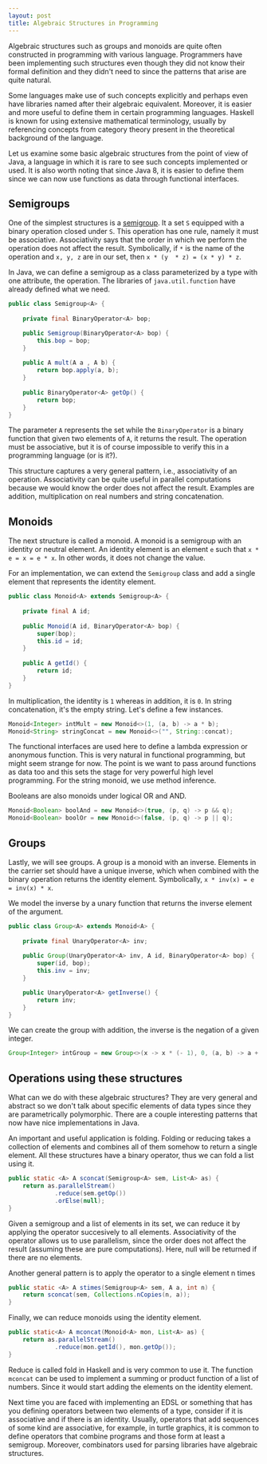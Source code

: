 ```yaml
---
layout: post
title: Algebraic Structures in Programming
---
```


Algebraic structures such as groups and monoids are quite often constructed
in programming with various language. Programmers have been implementing
such structures even though they did not know their formal definition
and they didn't need to since the patterns that arise are quite natural.

Some languages make use of such concepts explicitly and perhaps even have 
libraries named after their algebraic equivalent. Moreover, it is easier 
and more useful to define them in certain programming languages. Haskell 
is known for using extensive mathematical terminology, usually by referencing 
concepts from category theory present in the theoretical background of the
language.

Let us examine some basic algebraic structures from the point of view of
Java, a language in which it is rare to see such concepts implemented or used.
It is also worth noting that since Java 8, it is easier to define them
since we can now use functions as data through functional interfaces.

## Semigroups ##

One of the simplest structures is a [semigroup](https://en.wikipedia.org/wiki/Semigroup).
It a set `S` equipped with a binary operation closed under `S`. This operation has
one rule, namely it must be associative. Associativity says that the order in which
we perform the operation does not affect the result. Symbolically, if `*` is the name
of the operation and `x, y, z` are in our set, then `x * (y  * z) = (x * y) * z`.

In Java, we can define a semigroup as a class parameterized by a type with one attribute,
the operation. The libraries of `java.util.function` have already defined what we need.

```java
public class Semigroup<A> {
    
    private final BinaryOperator<A> bop; 

    public Semigroup(BinaryOperator<A> bop) {
        this.bop = bop;
    }
    
    public A mult(A a , A b) {
        return bop.apply(a, b);
    }
    
    public BinaryOperator<A> getOp() {
        return bop;
    }    
}
```

The parameter `A` represents the set while the `BinaryOperator` is a binary function that 
given two elements of `A`, it returns the result. The operation must be associative, but it
is of course impossible to verify this in a programming language (or is it?).

This structure captures a very general pattern, i.e., associativity of an operation. Associativity
can be quite useful in parallel computations because we would know the order does not affect the 
result. Examples are addition, multiplication on real numbers and string concatenation.

## Monoids ##

The next structure is called a monoid. A monoid is a semigroup with an identity or neutral element.
An identity element is an element `e` such that `x * e = x = e * x`. In other words, it does not
change the value.

For an implementation, we can extend the `Semigroup` class and add a single element that represents
the identity element.

```java
public class Monoid<A> extends Semigroup<A> {
    
    private final A id;
    
    public Monoid(A id, BinaryOperator<A> bop) {
        super(bop);
        this.id = id;
    }
    
    public A getId() {
        return id;
    }
}
```
In multiplication, the identity is `1` whereas in addition, it is `0`. In string concatenation,
it's the empty string. Let's define a few instances.

```java
Monoid<Integer> intMult = new Monoid<>(1, (a, b) -> a * b);
Monoid<String> stringConcat = new Monoid<>("", String::concat);
```

The functional interfaces are used here to define a lambda expression or anonymous function.
This is very natural in functional programming, but might seem strange for now. The point is
we want to pass around functions as data too and this sets the stage for very powerful
high level programming. For the string monoid, we use method inference.

Booleans are also monoids under logical OR and AND.

```java
Monoid<Boolean> boolAnd = new Monoid<>(true, (p, q) -> p && q);
Monoid<Boolean> boolOr = new Monoid<>(false, (p, q) -> p || q);
```

## Groups ##

Lastly, we will see groups. A group is a monoid with an inverse. Elements in the carrier set
should have a unique inverse, which when combined with the binary operation returns the
identity element. Symbolically, `x * inv(x) = e = inv(x) * x`.

We model the inverse by a unary function that returns the inverse element of the argument.

```java
public class Group<A> extends Monoid<A> {
    
    private final UnaryOperator<A> inv;
    
    public Group(UnaryOperator<A> inv, A id, BinaryOperator<A> bop) {
        super(id, bop);
        this.inv = inv;
    }

    public UnaryOperator<A> getInverse() {
        return inv;
    }
}
```

We can create the group with addition, the inverse is the negation of a given integer.

```java
Group<Integer> intGroup = new Group<>(x -> x * (- 1), 0, (a, b) -> a + b);
```

## Operations using these structures

What can we do with these algebraic structures? They are very general and abstract so
we don't talk about specific elements of data types since they are parametrically 
polymorphic. There are a couple interesting patterns that now have nice implementations
in Java.

An important and useful application is folding. Folding or reducing takes a collection
of elements and combines all of them somehow to return a single element. All these
structures have a binary operator, thus we can fold a list using it.

```java
public static <A> A sconcat(Semigroup<A> sem, List<A> as) {
    return as.parallelStream()
             .reduce(sem.getOp())
             .orElse(null);        
}
```

Given a semigroup and a list of elements in its set, we can reduce it by applying
the operator succesively to all elements. Associativity of the operator allows us
to use parallelism, since the order does not affect the result (assuming these
are pure computations). Here, null will be returned if there are no elements.

Another general pattern is to apply the operator to a single element n times

```java
public static <A> A stimes(Semigroup<A> sem, A a, int n) {
    return sconcat(sem, Collections.nCopies(n, a));
}
```

Finally, we can reduce monoids using the identity element.

```java
public static<A> A mconcat(Monoid<A> mon, List<A> as) {
    return as.parallelStream()
             .reduce(mon.getId(), mon.getOp());
}
```

Reduce is called fold in Haskell and is very common to use it. The function `mconcat`
can be used to implement a summing or product function of a list of numbers. Since it
would start adding the elements on the identity element.

Next time you are faced with implementing an EDSL or something that has you defining
operators between two elements of a type, consider if it is associative and if there
is an identity. Usually, operators that add sequences of some kind are associative,
for example, in turtle graphics, it is common to define operators that combine
programs and those form at least a semigroup. Moreover, combinators used for
parsing libraries have algebraic structures.